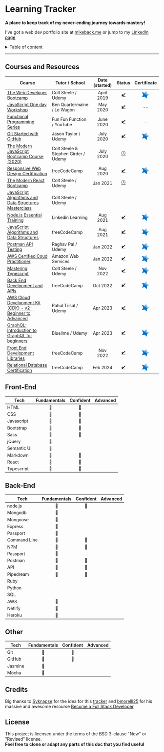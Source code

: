 # Learning Tracker
**A place to keep track of my never-ending journey towards mastery!**

I've got a web dev portfolio site at [mikeback.me](https://www.mikeback.me) or jump to my [LinkedIn page](https://www.linkedin.com/in/mikeback "linkedin.com/in/mikeback")

<details>
<summary>Table of content</summary>

## Table of Content
- [Courses Taken](https://github.com/MakeItBack/Learning-Tracker/blob/master/README.md#courses-and-resources)
- [Front-End Skills](https://github.com/MakeItBack/Learning-Tracker/blob/master/README.md#front-end)
- [Back-End Skills](https://github.com/MakeItBack/Learning-Tracker/blob/master/README.md#back-end)
- [Other](https://github.com/MakeItBack/Learning-Tracker/blob/master/README.md#other)
- [Credits](https://github.com/MakeItBack/Learning-Tracker/blob/master/README.md#credits)
- [License](https://github.com/MakeItBack/Learning-Tracker/blob/master/README.md#license)

</details>

---

## Courses and Resources
| Course | Tutor / School | Date (started) | Status |  Certificate |
|--------|----------------|:----------------:|:--------:|:--------------:|
|[The Web Developer Bootcamp](https://www.udemy.com/course/the-web-developer-bootcamp "The Web Developers Bootcamp")|Colt Steele / Udemy|April 2019|[:heavy_check_mark:](# "Complete") | [![Certificate](https://github.com/MakeItBack/Learning-Tracker/blob/master/Icons/star.png)](https://ude.my/UC-a5576119-3703-445e-b583-738fcc7e15e2/ "View Certificate") |
|[JavaScript One day Workshop](https://www.notion.so/Javascript-full-day-b247e04e91434dfea004f58c39399ecc) | Ben Quartermaine / Le Wagon |May 2020|[:heavy_check_mark:](# "Complete")| -- |
|[Functional Programming Series](https://www.youtube.com/playlist?list=PL0zVEGEvSaeEd9hlmCXrk5yUyqUag-n84) | Fun Fun Function / YouTube | June 2020 |[:heavy_check_mark:](# "Complete")| -- | 
|[Git Started with GitHub](https://www.udemy.com/course/git-started-with-github) | Jason Taylor / Udemy | July 2020 |[:heavy_check_mark:](# "Complete")| [![Certificate](https://github.com/MakeItBack/Learning-Tracker/blob/master/Icons/star.png)](https://ude.my/UC-7078ba43-3221-4a3c-b38d-0766f3695f45/ "View Certificate") |
|[The Modern JavaScript Bootcamp Course (2020)](https://www.udemy.com/course/javascript-beginners-complete-tutorial/) | Colt Steele & Stephen Girder / Udemy | July 2020 |[:clock3:](# "In progress")|  |
|[Responsive Web Design Certification](https://www.freecodecamp.org/learn) | freeCodeCamp | Aug 2020 |[:heavy_check_mark:](# "Complete")| [![Certificate](https://github.com/MakeItBack/Learning-Tracker/blob/master/Icons/star.png)](https://www.freecodecamp.org/certification/makeitback/responsive-web-design "View Certificate") |
|[The Modern React Bootcamp](https://www.udemy.com/course/modern-react-bootcamp/) | Colt Steele / Udemy | Jan 2021 |[:clock3:](# "In progress")| |
|[JavaScript Algorithms and Data Structures Masterclass](https://www.udemy.com/course/js-algorithms-and-data-structures-masterclass) | Colt Steele / Udemy |  || |
|[Node.js Essential Training](https://www.linkedin.com/learning/node-js-essential-training-2/learn-the-node-js-fundamentals) | Linkedin Learning | Aug 2021 |[:heavy_check_mark:](# "Complete")|[![Certificate](https://github.com/MakeItBack/Learning-Tracker/blob/master/Icons/star.png)](https://github.com/MakeItBack/Learning-Tracker/blob/master/Certificates/Node.js%20Essential%20Training.pdf "View Certificate")  |
|[JavaScript Algorithms and Data Structures](https://www.freecodecamp.org/learn) | freeCodeCamp | Aug 2021 |[:heavy_check_mark:](# "Complete") | [![Certificate](https://github.com/MakeItBack/Learning-Tracker/blob/master/Icons/star.png)](https://www.freecodecamp.org/certification/makeitback/javascript-algorithms-and-data-structures "View Certificate")  |
|[Postman API Testing](https://www.udemy.com/course/postman-api-testing-step-by-step-for-beginners/) | Raghav Pal / Udemy | Jan 2022 |[:heavy_check_mark:](# "Complete") | [![Certificate](https://github.com/MakeItBack/Learning-Tracker/blob/master/Icons/star.png)](https://www.ude.my/UC-568e2e69-5b95-444f-9f30-f4c5d8d9dde8/ "View Certificate") |
|[AWS Certified Coud Practitioner](https://aws.amazon.com/certification/certified-cloud-practitioner/) | Amazon Web Services | Jan 2022 |[:heavy_check_mark:](# "Complete")| [![Certificate](https://github.com/MakeItBack/Learning-Tracker/blob/master/Icons/star.png)](https://www.credly.com/badges/99b741df-b08d-47f8-bf4d-bafc9bdb6899 "View Badge")|
|[Mastering Typescript](https://www.udemy.com/course/learn-typescript/) | Colt Steele / Udemy | Nov 2022 | [:heavy_check_mark:](# "Complete") | [![Certificate](https://github.com/MakeItBack/Learning-Tracker/blob/master/Icons/star.png)](https://www.udemy.com/certificate/UC-d5d525cb-5c32-4959-bd5e-bbcc866352c7/ "View Certificate")|
|[Back End Development and APIs](https://www.freecodecamp.org/learn) | freeCodeCamp | Oct 2022 |[:heavy_check_mark:](# "Complete")| [![Certificate](https://github.com/MakeItBack/Learning-Tracker/blob/master/Icons/star.png)](https://www.freecodecamp.org/certification/makeitback/back-end-development-and-apis "View Cerificate") |
|[AWS Cloud Development Kit (CDK) - v2- Beginner to Advanced](https://www.udemy.com/course/aws-cloud-development-kit-cdk-v2-beginner-to-advanced) | Rahul Trisal / Udemy | Apr 2023 |[:heavy_check_mark:](# "Complete")| [![Certificate](https://github.com/MakeItBack/Learning-Tracker/blob/master/Icons/star.png)](https://www.udemy.com/certificate/UC-7ea6372e-6d63-4a5d-81b0-596564fc99f0/ "View Certificate") |
|[GraphQL: Introduction to GraphQL for beginners](https://www.udemy.com/course/graphql-introduction-to-graphql-for-beginners) | Bluelime / Udemy | Apr 2023 |[:heavy_check_mark:](# "Complete")| [![Certificate](https://github.com/MakeItBack/Learning-Tracker/blob/master/Icons/star.png)](https://www.udemy.com/certificate/UC-413797d4-f8a2-4a51-94dc-e4e4086fd21e/ "View Certificate") |
|[Front End Development Libraries](https://www.freecodecamp.org/learn) | freeCodeCamp | Nov 2022 |[:heavy_check_mark:](# "Complete")| [![Certificate](https://github.com/MakeItBack/Learning-Tracker/blob/master/Icons/star.png)](https://www.freecodecamp.org/certification/makeitback/front-end-development-libraries "View Cerificate") |
|[Relational Database Certification](https://www.freecodecamp.org/learn) | freeCodeCamp | Feb 2024 |[:heavy_check_mark:](# "Complete")| [![Certificate](https://github.com/MakeItBack/Learning-Tracker/blob/master/Icons/star.png)](https://www.freecodecamp.org/certification/makeitback/relational-database-v8 "View Cerificate") |


## Front-End
| Tech            |    Fundamentals      |      Confident       |       Advanced       |  
|-----------------|:--------------------:|:--------------------:|:--------------------:|
|HTML             | :large_blue_diamond: | :large_blue_diamond: |          |
|CSS              | :large_blue_diamond: | :large_blue_diamond: |          |
|Javascript       | :large_blue_diamond: | :large_blue_diamond: |          |
|Bootstrap        | :large_blue_diamond: | :large_blue_diamond: |          |
|Sass             | :large_blue_diamond: | :large_blue_diamond: |          |
|jQuery           | :large_blue_diamond: |                      |          |
|Semantic UI      | :large_blue_diamond: |                      |          |
|Markdown         | :large_blue_diamond: | :large_blue_diamond: |          |
|React            | :large_blue_diamond: | :large_blue_diamond: |          |
|Typescript       | :large_blue_diamond: | :large_blue_diamond: |          |




## Back-End
| Tech            |    Fundamentals      |      Confident       |       Advanced       |  
|-----------------|:--------------------:|:--------------------:|:--------------------:|
|node.js          | :large_blue_diamond: | :large_blue_diamond: |          | 
|Mongodb          | :large_blue_diamond: |                      |          |
|Mongoose         | :large_blue_diamond: |                      |          |
|Express          | :large_blue_diamond: |                      |          |
|Passport         | :large_blue_diamond: |                      |          |
|Command Line     | :large_blue_diamond: | :large_blue_diamond: |          |
|NPM              | :large_blue_diamond: | :large_blue_diamond: |          |
|Passport         | :large_blue_diamond: |                      |          |
|Postman          | :large_blue_diamond: | :large_blue_diamond: |          |
|API              | :large_blue_diamond: | :large_blue_diamond: |          |
|Pipedream        | :large_blue_diamond: | :large_blue_diamond: |          |
|Ruby             |                      |                      |          |
|Python           |                      |                      |          |
|SQL              |                      |                      |          |
|AWS              | :large_blue_diamond: |                      |          |
|Netlify          | :large_blue_diamond: |                      |          |          
|Heroku           | :large_blue_diamond: |                      |          |  


## Other  
| Tech            |    Fundamentals      |      Confident       |       Advanced       | 
|-----------------|:--------------------:|:--------------------:|:--------------------:|
|Git              | :large_blue_diamond: | :large_blue_diamond: |           |   
|GitHub           | :large_blue_diamond: | :large_blue_diamond: |           |   
|Jasmine          | :large_blue_diamond: |                      |           |          
|Mocha            | :large_blue_diamond: |                      |           |  


## Credits
Big thanks to [Syknapse](https://github.com/Syknapse) for the idea for this [tracker](https://github.com/Syknapse/My-Learning-Tracker-first-ten-months) and [bmorelli25](https://github.com/bmorelli25) for his massive and awesome resourse [Become a Full Stack Developer](https://github.com/bmorelli25/Become-A-Full-Stack-Web-Developer).

## License
This project is licensed under the terms of the BSD 3-clause "New" or "Revised" license.<br>
**Feel free to clone or adapt any parts of this doc that you find useful**

